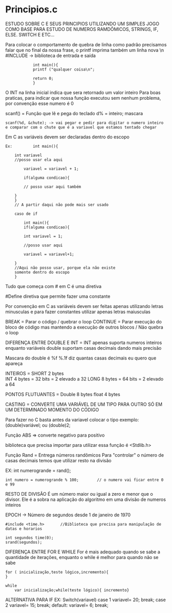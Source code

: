 # Principios.c
ESTUDO SOBRE C E SEUS PRINCIPIOS UTILIZANDO UM SIMPLES JOGO COMO BASE PARA ESTUDO DE NUMEROS RAMDÔMICOS, STRINGS, IF, ELSE. SWITCH E ETC...

Para colocar o comportamento de quebra de linha como padrão  precisamos falar que no final da nossa frase, o printf imprima
também um linha nova \n 
				#INCLUDE <Stdio>	-> biblioteca de entrada e saída 
				
				int main(){
				printf ("qualquer coisa\n";
				
				return 0;
				}
				
O INT na linha inicial indica que sera retornado um valor inteiro
Para boas praticas, para indicar que nossa função executou sem nenhum problema, por convenção esse numero é 0

scanf() = Função que lê e pega do teclado
d% = inteiro; mascara

	scanf(%d, &chute); -> vai pegar e pedir para digitar o numero inteiro e comparar com o chute que é a variavel que estamos tentado chegar

Em C as variáveis devem ser declaradas dentro do escopo

	Ex: 		int main(){
			
		int variavel
		//posso usar ela aqui
		
			variavel = variavel + 1;
			
			if(alguma condicao){
			
			// posso usar aqui também
			
		}
		}
		// A partir daqui não pode mais ser usado
		
		caso de if
		
			int main(){
			if(alguma condicao){
		
			int variavel = 1;
			
			//posso usar aqui
			
			variavel = variavel+1;
			
		}
		//Aqui não posso usar, porque ela não existe 
		somente dentro do escopo
		}
		
Tudo que começa com # em C é uma diretiva

#Define diretiva que permite fazer uma constante

Por convenção em C as variáveis devem ser feitas apenas utilizando letras minusculas e para fazer constantes utilizar apenas letras maiusculas

BREAK = Parar o código / quebrar o loop
CONTINUE  = Parar execução do bloco de código mas mantendo a execução de outros blocos / Não quebra o loop


DIFERENÇA ENTRE DOUBLE E INT = INT apenas suporta numeros inteiros enquanto variáveis double suportam casas decimais dando mais precisão 

Mascara do double é %f 
%.1f diz quantas casas decimais eu quero que apareça


INTEIROS =  SHORT 2 bytes 				
			INT  4 bytes = 32 bits = 2 elevado a 32
			LONG 8 bytes = 64 bits = 2 elevado a 64


PONTOS FLUTUANTES = Double 8 bytes
					float 4 bytes
					
					
CASTING = CONVERTE UMA VARIÁVEL DE UM TIPO PARA OUTRO SÓ EM UM DETERMINADO MOMENTO DO CÓDIGO

Para fazer no C basta antes da variavel colocar o tipo exemplo:
(double)variável;       ou  (double)2;

Função ABS => converte negativo para positivo

biblioteca que precisa importar para utilizar essa função é <Stdlib.h>

Função Rand = Entrega números randômicos
Para "controlar" o número de casas decimais temos que utilizar resto na divisão

EX:
	int numerogrande = rand();
	
	int numero = numerogrande % 100; 		// o numero vai ficar entre 0 e 99
	
RESTO DE DIVISÃO
	É um número maior ou igual a zero e menor que o divisor. Ele é a sobra na aplicação do algoritmo em uma divisão
	de numeros inteiros
	
EPOCH -> Número de segundos desde 1 de janeiro de 1970

	#include <time.h>		//Biblioteca que precisa para manipulação de datas e horarios
	
	int segundos time(0);
	srand(segundos);
	
DIFERENÇA ENTRE FOR E WHILE 
	For é mais adequado quando se sabe a quantidade de iterações, enquanto o while é melhor para quando não se sabe
	
	for ( inicialização,teste lógico,incremento){
	}
	
	while	
		var inicialização;while(teste lógico){ incremento}
		

ALTERNATIVA PARA IF
EX:
	Switch(variavel)
		case 1 
			variavel= 20;
			break;
		case 2
			variavel= 15;
			break;
		default:
			variavel= 6;
			break;
